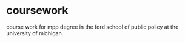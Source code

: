 # coursework
course work for mpp degree in the ford school of public policy at the university of michigan. 

